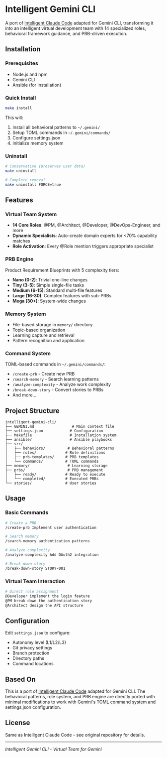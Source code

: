 # Intelligent Gemini CLI

A port of [Intelligent Claude Code](https://github.com/ksamaschke/intelligent-claude-code) adapted for Gemini CLI, transforming it into an intelligent virtual development team with 14 specialized roles, behavioral framework guidance, and PRB-driven execution.

## Installation

### Prerequisites
- Node.js and npm
- Gemini CLI
- Ansible (for installation)

### Quick Install
```bash
make install
```

This will:
1. Install all behavioral patterns to `~/.gemini/`
2. Setup TOML commands in `~/.gemini/commands/`
3. Configure settings.json
4. Initialize memory system

### Uninstall
```bash
# Conservative (preserves user data)
make uninstall

# Complete removal
make uninstall FORCE=true
```

## Features

### Virtual Team System
- **14 Core Roles**: @PM, @Architect, @Developer, @DevOps-Engineer, and more
- **Dynamic Specialists**: Auto-create domain experts for <70% capability matches
- **Role Activation**: Every @Role mention triggers appropriate specialist

### PRB Engine
Product Requirement Blueprints with 5 complexity tiers:
- **Nano (0-2)**: Trivial one-line changes
- **Tiny (3-5)**: Simple single-file tasks
- **Medium (6-15)**: Standard multi-file features
- **Large (16-30)**: Complex features with sub-PRBs
- **Mega (30+)**: System-wide changes

### Memory System
- File-based storage in `memory/` directory
- Topic-based organization
- Learning capture and retrieval
- Pattern recognition and application

### Command System
TOML-based commands in `~/.gemini/commands/`:
- `/create-prb` - Create new PRB
- `/search-memory` - Search learning patterns
- `/analyze-complexity` - Analyze work complexity
- `/break-down-story` - Convert stories to PRBs
- And more...

## Project Structure
```
intelligent-gemini-cli/
├── GEMINI.md                 # Main context file
├── settings.json            # Configuration
├── Makefile                 # Installation system
├── ansible/                 # Ansible playbooks
├── src/
│   ├── behaviors/          # Behavioral patterns
│   ├── roles/             # Role definitions
│   ├── prb-templates/     # PRB templates
│   └── commands/          # TOML commands
├── memory/                 # Learning storage
├── prbs/                   # PRB management
│   ├── ready/             # Ready to execute
│   └── completed/         # Executed PRBs
└── stories/               # User stories
```

## Usage

### Basic Commands
```bash
# Create a PRB
/create-prb Implement user authentication

# Search memory
/search-memory authentication patterns

# Analyze complexity
/analyze-complexity Add OAuth2 integration

# Break down story
/break-down-story STORY-001
```

### Virtual Team Interaction
```bash
# Direct role assignment
@Developer implement the login feature
@PM break down the authentication story
@Architect design the API structure
```

## Configuration

Edit `settings.json` to configure:
- Autonomy level (L1/L2/L3)
- Git privacy settings
- Branch protection
- Directory paths
- Command locations

## Based On

This is a port of [Intelligent Claude Code](https://github.com/ksamaschke/intelligent-claude-code) adapted for Gemini CLI. The behavioral patterns, role system, and PRB engine are directly ported with minimal modifications to work with Gemini's TOML command system and settings.json configuration.

## License

Same as Intelligent Claude Code - see original repository for details.

---
*Intelligent Gemini CLI - Virtual Team for Gemini*